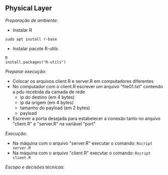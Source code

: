 ## Physical Layer
*Preparação de ambiente*:
- Instalar R 
```
sudo apt install r-base
```
- Instalar pacote R-utils
```
R
install.packages("R-utils")
```

*Preparar execução*:
- Colocar os arquivos client.R e server.R em computadores diferentes
- No computador com o client.R escrever um arquivo "file01.txt" contendo a pdu recebida da camada de rede
  - ip do destino (em 4 bytes)
  - ip da origem (em 4 bytes)
  - tamanho do payload (em 2 bytes)
  - payload
- Escrever a porta desejada para estabelecer a conexão tanto no arquivo "client.R" e "server.R" na variável "port"

*Execução*:
- Na máquina com o arquivo "server.R" executar o comando:
```Rscript server.R```
- Na máquina com o arquivo "client.R" executar o comando:
```Rscript client.R```

*Escopo e decisões técnicas*:

